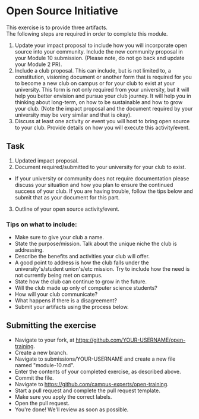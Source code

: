 # Open Source Initiative

This exercise is to provide three artifacts.  
The following steps are required in order to complete this module.
1. Update your impact proposal to include how you will incorporate open source into your community. Include the new community proposal in your Module 10 submission. (Please note, do not go back and update your Module 2 PR).
2. Include a club proposal. This can include, but is not limited to, a constitution, visioning document or another form that is required for you to become a new club on campus or for your club to exist at your university.  This form is not only required from your university, but it will help you better envision and pursue your club journey. It will help you in thinking about long-term, on how to be sustainable and how to grow your club.
(Note the impact proposal and the document required by your university may be very similar and that is okay).
3. Discuss at least one activity or event you will host to bring open source to your club. Provide details on how you will execute this activity/event.


## Task

1. Updated impact proposal.
2. Document required/submitted to your university for your club to exist.
  - If your university or community does not require documentation please discuss your situation and how you plan to ensure the continued success of your club. If you are having trouble, follow the tips below and submit that as your document for this part.
3. Outline of your open source activity/event.

### Tips on what to include:

- Make sure to give your club a name.
- State the purpose/mission. Talk about the unique niche the club is addressing.
- Describe the benefits and activities your club will offer.
- A good point to address is how the club falls under the university's/student union's/etc mission. Try to include how the need is not currently being met on campus.
- State how the club can continue to grow in the future.
- Will the club made up only of computer science students?
- How will your club communicate?
- What happens if there is a disagreement?
- Submit your artifacts using the process below.


## Submitting the exercise

- Navigate to your fork, at https://github.com/YOUR-USERNAME/open-training.
- Create a new branch.
- Navigate to submissions/YOUR-USERNAME and create a new file named "module-10.md".
- Enter the contents of your completed exercise, as described above.
- Commit the file.
- Navigate to https://github.com/campus-experts/open-training.
- Start a pull request and complete the pull request template.
- Make sure you apply the correct labels.
- Open the pull request.
- You're done! We'll review as soon as possible.
